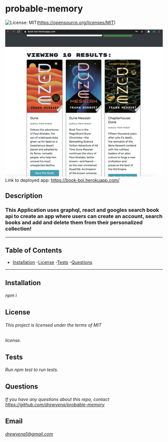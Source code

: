 # probable-memory
 
  ![License: MIT](https://img.shields.io/badge/License-MIT-yellow.svg)(https://opensource.org/licenses/MIT)

  ![SCREENSHOT](./images/screenshot.png)
Link to deployed app: https://book-boi.herokuapp.com/
 ##  Description
 ### This Application uses graphql, react and googles search book api to create an app where users can create an account, search books and add and delete them from their personalized collection!
 ---
 ## Table of Contents
 - [Installation](#installation)
 -[License](#license)
 -[Tests](#tests)
 -[Questions](#questions)
 ---
 ## Installation
 ###### npm i
 
 
 ## License
 ###### This project is licensed under the terms of MIT
 ###### license.

 
 ## Tests
 ###### Run npm test to run tests.
 
 ## Questions
 ###### If you have any questions about this repo, contact https://github.com/drewvena/probable-memory
 
 ## Email
 ###### drewvena1@gmail.com